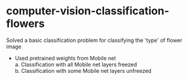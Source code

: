 # computer-vision-classification-flowers

Solved a basic classification problem for classifying the 'type' of flower image <br>
- Used pretrained weights from Mobile net <br>
  a. Classification with all Mobile net layers freezed <br>
  b. Classification with some Mobile net layers unfreezed<br>
